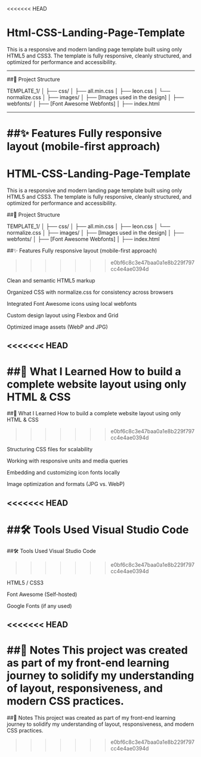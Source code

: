 <<<<<<< HEAD
# Html-CSS-Landing-Page-Template
This is a responsive and modern landing page template built using only HTML5 and CSS3. The template is fully responsive, cleanly structured, and optimized for performance and accessibility.

---

##📁 Project Structure

TEMPLATE_1/
│
├── css/
│   ├── all.min.css
│   ├── leon.css
│   └── normalize.css
│
├── images/
│   ├── [Images used in the design]
│
├── webfonts/
│   ├── [Font Awesome Webfonts]
│
├── index.html

---

##✨ Features
Fully responsive layout (mobile-first approach)
=======
# HTML-CSS-Landing-Page-Template
This is a responsive and modern landing page template built using only HTML5 and CSS3. The template is fully responsive, cleanly structured, and optimized for performance and accessibility.

##📁 Project Structure

TEMPLATE_1/ │ ├── css/ │ ├── all.min.css │ ├── leon.css │ └── normalize.css │ ├── images/ │ ├── [Images used in the design] │ ├── webfonts/ │ ├── [Font Awesome Webfonts] │ ├── index.html

##✨ Features Fully responsive layout (mobile-first approach)
>>>>>>> e0bf6c8c3e47baa0a1e8b229f797cc4e4ae0394d

Clean and semantic HTML5 markup

Organized CSS with normalize.css for consistency across browsers

Integrated Font Awesome icons using local webfonts

Custom design layout using Flexbox and Grid

Optimized image assets (WebP and JPG)

<<<<<<< HEAD
---

##🧠 What I Learned
How to build a complete website layout using only HTML & CSS
=======
##🧠 What I Learned How to build a complete website layout using only HTML & CSS
>>>>>>> e0bf6c8c3e47baa0a1e8b229f797cc4e4ae0394d

Structuring CSS files for scalability

Working with responsive units and media queries

Embedding and customizing icon fonts locally

Image optimization and formats (JPG vs. WebP)

<<<<<<< HEAD
---

##🛠️ Tools Used
Visual Studio Code
=======
##🛠️ Tools Used Visual Studio Code
>>>>>>> e0bf6c8c3e47baa0a1e8b229f797cc4e4ae0394d

HTML5 / CSS3

Font Awesome (Self-hosted)

Google Fonts (if any used)

<<<<<<< HEAD
---

##📌 Notes
This project was created as part of my front-end learning journey to solidify my understanding of layout, responsiveness, and modern CSS practices.
=======
##📌 Notes This project was created as part of my front-end learning journey to solidify my understanding of layout, responsiveness, and modern CSS practices.
>>>>>>> e0bf6c8c3e47baa0a1e8b229f797cc4e4ae0394d
